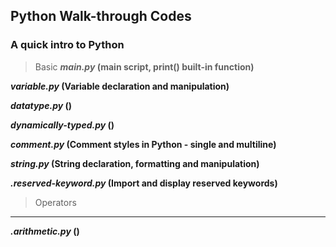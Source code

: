 ## Python Walk-through Codes
### A quick intro to Python

> Basic
***main.py* (main script, print() built-in function)**

***variable.py* (Variable declaration and manipulation)**

***datatype.py* ()**

***dynamically-typed.py* ()**

***comment.py* (Comment styles in Python - single and multiline)**

***string.py* (String declaration, formatting and manipulation)**

***.reserved-keyword.py* (Import and display reserved keywords)**

> Operators
---
***.arithmetic.py* ()**